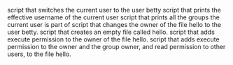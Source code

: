 script that switches the current user to the user betty
script that prints the effective username of the current user
script that prints all the groups the current user is part of
script that changes the owner of the file hello to the user betty.
script that creates an empty file called hello.
script that adds execute permission to the owner of the file hello.
script that adds execute permission to the owner and the group owner, and read permission to other users, to the file hello.
